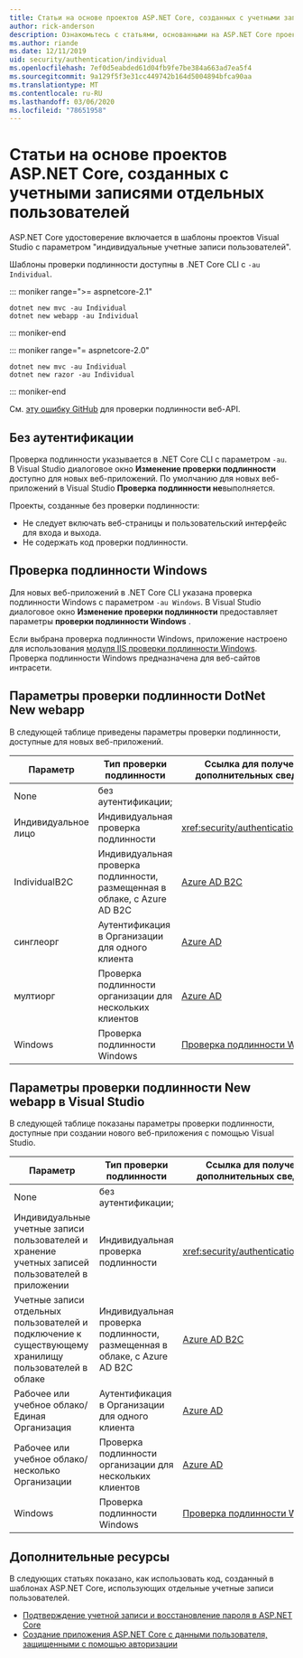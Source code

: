 ```yaml
---
title: Статьи на основе проектов ASP.NET Core, созданных с учетными записями отдельных пользователей
author: rick-anderson
description: Ознакомьтесь с статьями, основанными на ASP.NET Core проектах, созданных с учетными записями отдельных пользователей.
ms.author: riande
ms.date: 12/11/2019
uid: security/authentication/individual
ms.openlocfilehash: 7ef0d5eabded61d04fb9fe7be384a663ad7ea5f4
ms.sourcegitcommit: 9a129f5f3e31cc449742b164d5004894bfca90aa
ms.translationtype: MT
ms.contentlocale: ru-RU
ms.lasthandoff: 03/06/2020
ms.locfileid: "78651958"
---
```

# <a name="articles-based-on-aspnet-core-projects-created-with-individual-user-accounts"></a>Статьи на основе проектов ASP.NET Core, созданных с учетными записями отдельных пользователей

ASP.NET Core удостоверение включается в шаблоны проектов Visual Studio с параметром "индивидуальные учетные записи пользователей".

Шаблоны проверки подлинности доступны в .NET Core CLI с `-au Individual`.

::: moniker range=">= aspnetcore-2.1"

```dotnetcli
dotnet new mvc -au Individual
dotnet new webapp -au Individual
```

::: moniker-end

::: moniker range="= aspnetcore-2.0"

```dotnetcli
dotnet new mvc -au Individual
dotnet new razor -au Individual
```

::: moniker-end

См. [эту ошибку GitHub](https://github.com/dotnet/AspNetCore/issues/5833) для проверки подлинности веб-API.

<a name="no"></a>

## <a name="no-authentication"></a>Без аутентификации

Проверка подлинности указывается в .NET Core CLI с параметром `-au`. В Visual Studio диалоговое окно **Изменение проверки подлинности** доступно для новых веб-приложений. По умолчанию для новых веб-приложений в Visual Studio **Проверка подлинности не**выполняется.

Проекты, созданные без проверки подлинности:

* Не следует включать веб-страницы и пользовательский интерфейс для входа и выхода.
* Не содержать код проверки подлинности.

<a name="win"></a>

## <a name="windows-authentication"></a>Проверка подлинности Windows

Для новых веб-приложений в .NET Core CLI указана проверка подлинности Windows с параметром `-au Windows`. В Visual Studio диалоговое окно **Изменение проверки подлинности** предоставляет параметры **проверки подлинности Windows** .

Если выбрана проверка подлинности Windows, приложение настроено для использования [модуля IIS проверки подлинности Windows](xref:host-and-deploy/iis/modules). Проверка подлинности Windows предназначена для веб-сайтов интрасети.

## <a name="dotnet-new-webapp-authentication-options"></a>Параметры проверки подлинности DotNet New webapp

В следующей таблице приведены параметры проверки подлинности, доступные для новых веб-приложений.

| Параметр | Тип проверки подлинности | Ссылка для получения дополнительных сведений |
 | ----------------- | ------------ | ---------- |
| None            |  без аутентификации; | | 
| Индивидуальное лицо      |  Индивидуальная проверка подлинности | <xref:security/authentication/identity>
| IndividualB2C   |  Индивидуальная проверка подлинности, размещенная в облаке, с Azure AD B2C | [Azure AD B2C](/azure/active-directory-b2c/) |
| синглеорг       |  Аутентификация в Организации для одного клиента | [Azure AD](/azure/active-directory/develop/quickstart-v2-aspnet-core-webapp) |
| мултиорг        |  Проверка подлинности организации для нескольких клиентов | [Azure AD](/azure/active-directory/develop/quickstart-v2-aspnet-core-webapp) |
| Windows         |  Проверка подлинности Windows | [Проверка подлинности Windows.](xref:security/authentication/windowsauth)

## <a name="visual-studio-new-webapp-authentication-options"></a>Параметры проверки подлинности New webapp в Visual Studio

В следующей таблице показаны параметры проверки подлинности, доступные при создании нового веб-приложения с помощью Visual Studio.

| Параметр | Тип проверки подлинности | Ссылка для получения дополнительных сведений |
 | ----------------- | ------------ | ---------- |
| None            |  без аутентификации; | | 
| Индивидуальные учетные записи пользователей и хранение учетных записей пользователей в приложении |  Индивидуальная проверка подлинности | <xref:security/authentication/identity> |
| Учетные записи отдельных пользователей и подключение к существующему хранилищу пользователей в облаке |  Индивидуальная проверка подлинности, размещенная в облаке, с Azure AD B2C | [Azure AD B2C](/azure/active-directory-b2c/) |
| Рабочее или учебное облако/Единая Организация  |  Аутентификация в Организации для одного клиента | [Azure AD](/azure/active-directory/develop/quickstart-v2-aspnet-core-webapp) |
| Рабочее или учебное облако/несколько Организации |  Проверка подлинности организации для нескольких клиентов | [Azure AD](/azure/active-directory/develop/quickstart-v2-aspnet-core-webapp) |
| Windows         |  Проверка подлинности Windows | [Проверка подлинности Windows.](xref:security/authentication/windowsauth)

## <a name="additional-resources"></a>Дополнительные ресурсы

В следующих статьях показано, как использовать код, созданный в шаблонах ASP.NET Core, использующих отдельные учетные записи пользователей.

* [Подтверждение учетной записи и восстановление пароля в ASP.NET Core](xref:security/authentication/accconfirm)
* [Создание приложения ASP.NET Core с данными пользователя, защищенными с помощью авторизации](xref:security/authorization/secure-data)
